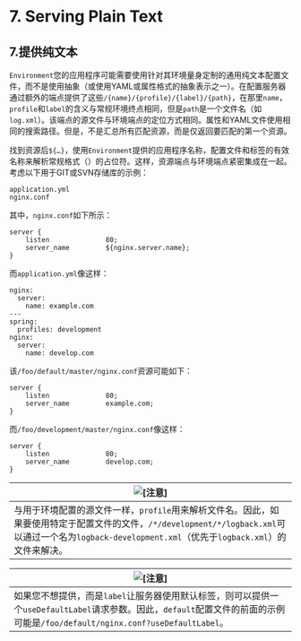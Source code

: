 # 7. Serving Plain Text

## 7.提供纯文本

`Environment`您的应用程序可能需要使用针对其环境量身定制的通用纯文本配置文件，而不是使用抽象（或使用YAML或属性格式的抽象表示之一）。在配置服务器通过额外的端点提供了这些`/{name}/{profile}/{label}/{path}`，在那里`name`，`profile`和`label`的含义与常规环境终点相同，但是`path`是一个文件名（如`log.xml`）。该端点的源文件与环境端点的定位方式相同。属性和YAML文件使用相同的搜索路径。但是，不是汇总所有匹配资源，而是仅返回要匹配的第一个资源。

找到资源后`${…}`，使用`Environment`提供的应用程序名称，配置文件和标签的有效名称来解析常规格式（）的占位符。这样，资源端点与环境端点紧密集成在一起。考虑以下用于GIT或SVN存储库的示例：

```properties
application.yml
nginx.conf
```

其中，`nginx.conf`如下所示：

```
server {
    listen              80;
    server_name         ${nginx.server.name};
}
```

而`application.yml`像这样：

```
nginx:
  server:
    name: example.com
---
spring:
  profiles: development
nginx:
  server:
    name: develop.com
```

该`/foo/default/master/nginx.conf`资源可能如下：

```
server {
    listen              80;
    server_name         example.com;
}
```

而`/foo/development/master/nginx.conf`像这样：

```
server {
    listen              80;
    server_name         develop.com;
}
```

| ![[注意]](https://cloud.spring.io/spring-cloud-static/Greenwich.SR3/multi/images/note.png) |
| ------------------------------------------------------------ |
| 与用于环境配置的源文件一样，`profile`用来解析文件名。因此，如果要使用特定于配置文件的文件，`/*/development/*/logback.xml`可以通过一个名为`logback-development.xml`（优先于`logback.xml`）的文件来解决。 |

| ![[注意]](https://cloud.spring.io/spring-cloud-static/Greenwich.SR3/multi/images/note.png) |
| ------------------------------------------------------------ |
| 如果您不想提供，而是`label`让服务器使用默认标签，则可以提供一个`useDefaultLabel`请求参数。因此，`default`配置文件的前面的示例可能是`/foo/default/nginx.conf?useDefaultLabel`。 |